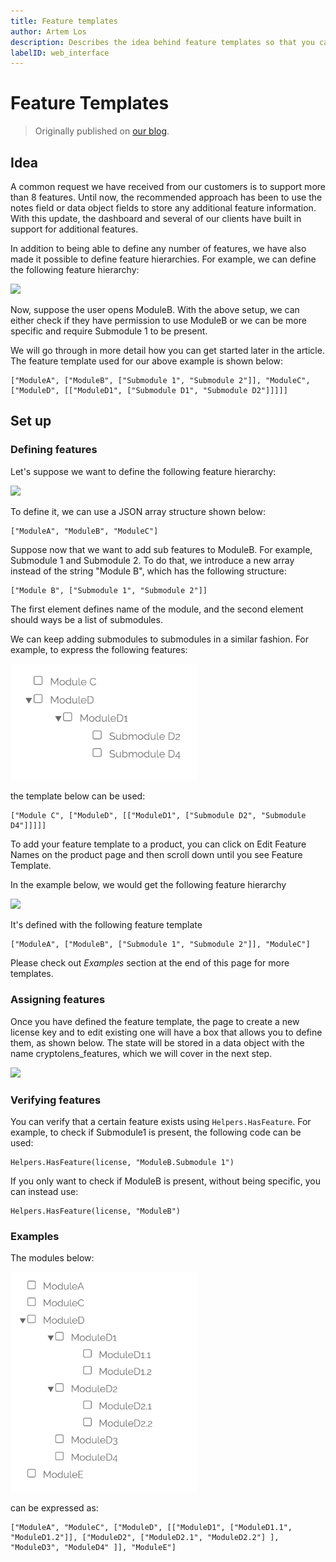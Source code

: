 ```yaml
---
title: Feature templates
author: Artem Los
description: Describes the idea behind feature templates so that you can support more than 8 features.
labelID: web_interface
---
```


# Feature Templates

> Originally published on [our blog](https://cryptolens.io/2019/05/support-for-any-number-of-features/).

## Idea
A common request we have received from our customers is to support more than 8 features. Until now, the recommended approach has been to use the notes field or data object fields to store any additional feature information. With this update, the dashboard and several of our clients have built in support for additional features.

In addition to being able to define any number of features, we have also made it possible to define feature hierarchies. For example, we can define the following feature hierarchy:

![](https://i0.wp.com/cryptolens.io/wp-content/uploads/2019/05/image-2.png?zoom=1.25&ssl=1)

Now, suppose the user opens ModuleB. With the above setup, we can either check if they have permission to use ModuleB or we can be more specific and require Submodule 1 to be present.

We will go through in more detail how you can get started later in the article. The feature template used for our above example is shown below:

```
["ModuleA", ["ModuleB", ["Submodule 1", "Submodule 2"]], "ModuleC", ["ModuleD", [["ModuleD1", ["Submodule D1", "Submodule D2"]]]]]
```

## Set up
### Defining features
Let's suppose we want to define the following feature hierarchy:

![](https://i2.wp.com/cryptolens.io/wp-content/uploads/2019/05/image-3.png?zoom=1.25&ssl=1)

To define it, we can use a JSON array structure shown below:

```
["ModuleA", "ModuleB", "ModuleC"]
```

Suppose now that we want to add sub features to ModuleB. For example, Submodule 1 and Submodule 2. To do that, we introduce a new array instead of the string "Module B", which has the following structure:

```
["Module B", ["Submodule 1", "Submodule 2"]]
```

The first element defines name of the module, and the second element should ways be a list of submodules.

We can keep adding submodules to submodules in a similar fashion. For example, to express the following features:

<img src="/images/2022-04-20-feature-template.png" style="width:300px;" />

the template below can be used:

```
["Module C", ["ModuleD", [["ModuleD1", ["Submodule D2", "Submodule D4"]]]]]
```

To add your feature template to a product, you can click on Edit Feature Names on the product page and then scroll down until you see Feature Template.

In the example below, we would get the following feature hierarchy

![](https://i2.wp.com/cryptolens.io/wp-content/uploads/2019/05/image-4.png?zoom=1.25&ssl=1)

It's defined with the following feature template

```
["ModuleA", ["ModuleB", ["Submodule 1", "Submodule 2"]], "ModuleC"]
```

Please check out _Examples_ section at the end of this page for more templates.

### Assigning features
Once you have defined the feature template, the page to create a new license key and to edit existing one will have a box that allows you to define them, as shown below. The state will be stored in a data object with the name cryptolens_features, which we will cover in the next step.

![](https://i0.wp.com/cryptolens.io/wp-content/uploads/2019/05/image.png?zoom=1.25&ssl=1)

### Verifying features
You can verify that a certain feature exists using `Helpers.HasFeature`. For example, to check if Submodule1 is present, the following code can be used:

```
Helpers.HasFeature(license, "ModuleB.Submodule 1")
```

If you only want to check if ModuleB is present, without being specific, you can instead use:

```
Helpers.HasFeature(license, "ModuleB")
```

### Examples

The modules below:

<img src="/images/2022-04-20-feature-template-2.png" style="width:300px;" />

can be expressed as:

```
["ModuleA", "ModuleC", ["ModuleD", [["ModuleD1", ["ModuleD1.1", "ModuleD1.2"]], ["ModuleD2", ["ModuleD2.1", "ModuleD2.2"] ], "ModuleD3", "ModuleD4" ]], "ModuleE"]
```